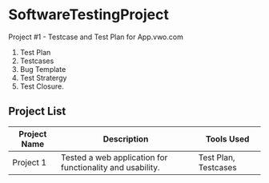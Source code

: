 # SoftwareTestingProject

Project #1 -  Testcase and Test Plan for App.vwo.com

1. Test Plan
2. Testcases
3. Bug Template
4. Test Stratergy
5. Test Closure. 

## Project List

| Project Name | Description | Tools Used |
|--------------|-------------|------------|
| Project 1    | Tested a web application for functionality and usability. | Test Plan, Testcases |

